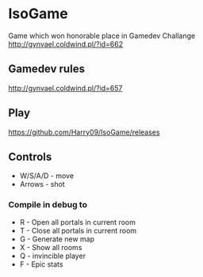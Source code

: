 # IsoGame
Game which won honorable place in Gamedev Challange http://gynvael.coldwind.pl/?id=662

## Gamedev rules
http://gynvael.coldwind.pl/?id=657

## Play
https://github.com/Harry09/IsoGame/releases

## Controls
- W/S/A/D - move
- Arrows - shot

### Compile in debug to
- R - Open all portals in current room
- T - Close all portals in current room
- G - Generate new map
- X - Show all rooms
- Q - invincible player
- F - Epic stats
